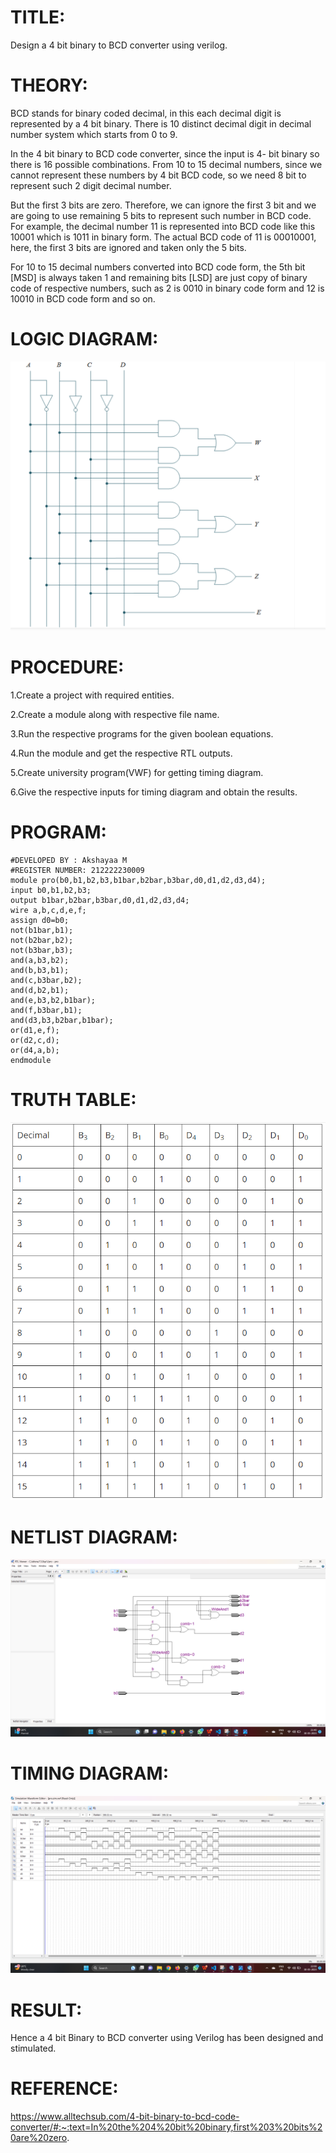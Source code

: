 # TITLE:
Design a 4 bit binary to BCD converter using verilog.

# THEORY:
BCD stands for binary coded decimal, in this each decimal digit is represented by a 4 bit binary. There is 10 distinct decimal digit in decimal number system which starts from 0 to 9.

In the 4 bit binary to BCD code converter, since the input is 4- bit binary so there is 16 possible combinations. From 10 to 15 decimal numbers, since we cannot represent these numbers by 4 bit BCD code, so we need 8 bit to represent such 2 digit decimal number.

But the first 3 bits are zero. Therefore, we can ignore the first 3 bit and we are going to use remaining 5 bits to represent such number in BCD code. 
For example, the decimal number 11 is represented into BCD code like this 10001 which is 1011 in binary form. The actual BCD code of 11 is 00010001, here, the first 3 bits are ignored and taken only the 5 bits.

For 10 to 15 decimal numbers converted into BCD code form, the 5th bit [MSD] is always taken 1 and remaining bits [LSD] are just copy of binary code of respective numbers, such as 2 is 0010 in binary code form and 12 is 10010 in BCD code form and so on.

# LOGIC DIAGRAM:
![simulation-project-digital-electronics](ld.png)

# PROCEDURE:
1.Create a project with required entities.

2.Create a module along with respective file name.

3.Run the respective programs for the given boolean equations.

4.Run the module and get the respective RTL outputs.

5.Create university program(VWF) for getting timing diagram.

6.Give the respective inputs for timing diagram and obtain the results.

# PROGRAM:
```
#DEVELOPED BY : Akshayaa M
#REGISTER NUMBER: 212222230009
module pro(b0,b1,b2,b3,b1bar,b2bar,b3bar,d0,d1,d2,d3,d4);
input b0,b1,b2,b3;
output b1bar,b2bar,b3bar,d0,d1,d2,d3,d4;
wire a,b,c,d,e,f;
assign d0=b0;
not(b1bar,b1);
not(b2bar,b2);
not(b3bar,b3);
and(a,b3,b2);
and(b,b3,b1);
and(c,b3bar,b2);
and(d,b2,b1);
and(e,b3,b2,b1bar);
and(f,b3bar,b1);
and(d3,b3,b2bar,b1bar);
or(d1,e,f);
or(d2,c,d);
or(d4,a,b);
endmodule

```
# TRUTH TABLE:
![simulation-project-digital-electronics](tt.png)
# NETLIST DIAGRAM:
![simulation-project-digital-electronics](netd.png)
# TIMING DIAGRAM:
![simulation-project-digital-electronics](timing.png)
# RESULT:
Hence a 4 bit Binary to BCD converter using Verilog has been designed and stimulated.
# REFERENCE:
https://www.alltechsub.com/4-bit-binary-to-bcd-code-converter/#:~:text=In%20the%204%20bit%20binary,first%203%20bits%20are%20zero.
